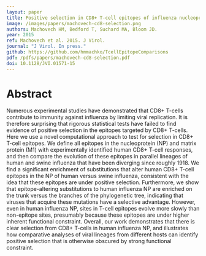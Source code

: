 ```yaml
---
layout: paper
title: Positive selection in CD8+ T-cell epitopes of influenza nucleoprotein revealed by a comparative analysis of human and swine viral lineages
image: /images/papers/machovech-cd8-selection.png
authors: Machovech HM, Bedford T, Suchard MA, Bloom JD.
year: 2015
ref: Machovech et al. 2015. J Virol.
journal: "J Virol. In press."
github: https://github.com/hmmachko/TcellEpitopeComparisons
pdf: /pdfs/papers/machovech-cd8-selection.pdf
doi: 10.1128/JVI.01571-15
---
```


# Abstract

Numerous experimental studies have demonstrated that CD8+ T-cells contribute to immunity against influenza by limiting viral replication. It is therefore surprising that rigorous statistical tests have failed to find evidence of positive selection in the epitopes targeted by CD8+ T-cells. Here we use a novel computational approach to test for selection in CD8+ T-cell epitopes. We define all epitopes in the nucleoprotein (NP) and matrix protein (M1) with experimentally identified human CD8+ T-cell responses, and then compare the evolution of these epitopes in parallel lineages of human and swine influenza that have been diverging since roughly 1918. We find a significant enrichment of substitutions that alter human CD8+ T-cell epitopes in the NP of human versus swine influenza, consistent with the idea that these epitopes are under positive selection. Furthermore, we show that epitope-altering substitutions to human influenza NP are enriched on the trunk versus the branches of the phylogenetic tree, indicating that viruses that acquire these mutations have a selective advantage. However, even in human influenza NP, sites in T-cell epitopes evolve more slowly than non-epitope sites, presumably because these epitopes are under higher inherent functional constraint. Overall, our work demonstrates that there is clear selection from CD8+ T-cells in human influenza NP, and illustrates how comparative analyses of viral lineages from different hosts can identify positive selection that is otherwise obscured by strong functional constraint.
